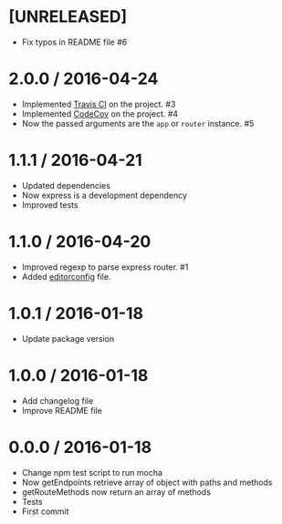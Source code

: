 # [UNRELEASED]

  * Fix typos in README file #6

# 2.0.0 / 2016-04-24

  * Implemented [Travis CI](https://travis-ci.org/) on the project. #3
  * Implemented [CodeCov](https://codecov.io/) on the project. #4
  * Now the passed arguments are the `app` or `router` instance. #5

# 1.1.1 / 2016-04-21

  * Updated dependencies
  * Now express is a development dependency
  * Improved tests

# 1.1.0 / 2016-04-20

  * Improved regexp to parse express router. #1
  * Added [editorconfig](http://editorconfig.org) file.

# 1.0.1 / 2016-01-18

  * Update package version

# 1.0.0 / 2016-01-18

  * Add changelog file
  * Improve README file

# 0.0.0 / 2016-01-18

  * Change npm test script to run mocha
  * Now getEndpoints retrieve array of object with paths and methods
  * getRouteMethods now return an array of methods
  * Tests
  * First commit
